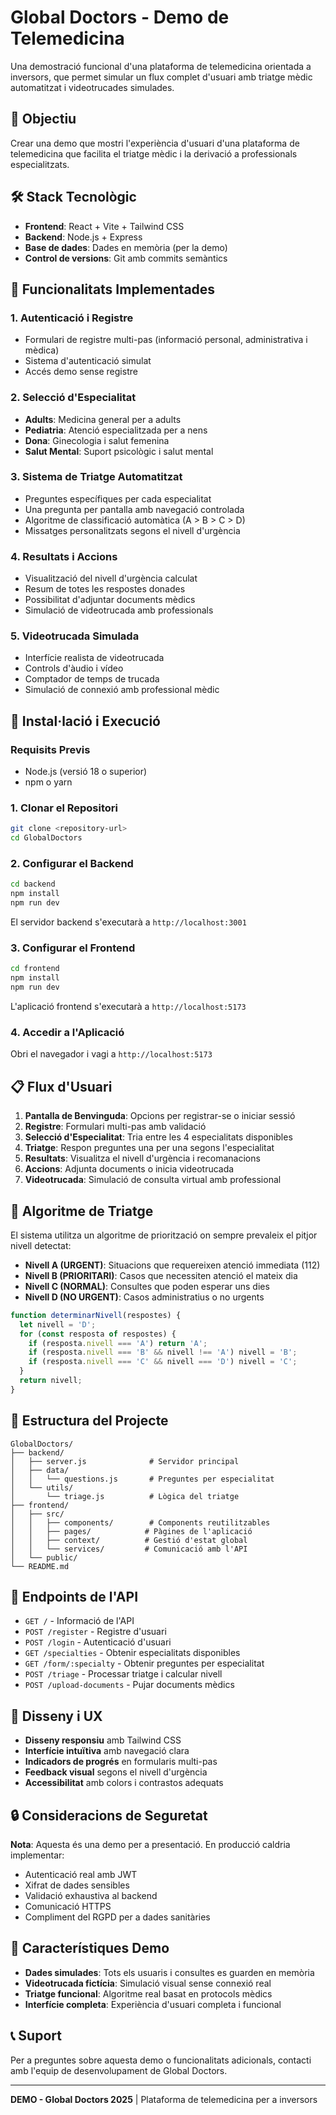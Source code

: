 # Global Doctors - Demo de Telemedicina

Una demostració funcional d'una plataforma de telemedicina orientada a inversors, que permet simular un flux complet d'usuari amb triatge mèdic automatitzat i videotrucades simulades.

## 🎯 Objectiu

Crear una demo que mostri l'experiència d'usuari d'una plataforma de telemedicina que facilita el triatge mèdic i la derivació a professionals especialitzats.

## 🛠️ Stack Tecnològic

- **Frontend**: React + Vite + Tailwind CSS
- **Backend**: Node.js + Express
- **Base de dades**: Dades en memòria (per la demo)
- **Control de versions**: Git amb commits semàntics

## 🧩 Funcionalitats Implementades

### 1. Autenticació i Registre
- Formulari de registre multi-pas (informació personal, administrativa i mèdica)
- Sistema d'autenticació simulat
- Accés demo sense registre

### 2. Selecció d'Especialitat
- **Adults**: Medicina general per a adults
- **Pediatria**: Atenció especialitzada per a nens
- **Dona**: Ginecologia i salut femenina
- **Salut Mental**: Suport psicològic i salut mental

### 3. Sistema de Triatge Automatitzat
- Preguntes específiques per cada especialitat
- Una pregunta per pantalla amb navegació controlada
- Algoritme de classificació automàtica (A > B > C > D)
- Missatges personalitzats segons el nivell d'urgència

### 4. Resultats i Accions
- Visualització del nivell d'urgència calculat
- Resum de totes les respostes donades
- Possibilitat d'adjuntar documents mèdics
- Simulació de videotrucada amb professionals

### 5. Videotrucada Simulada
- Interfície realista de videotrucada
- Controls d'àudio i vídeo
- Comptador de temps de trucada
- Simulació de connexió amb professional mèdic

## 🚀 Instal·lació i Execució

### Requisits Previs
- Node.js (versió 18 o superior)
- npm o yarn

### 1. Clonar el Repositori
```bash
git clone <repository-url>
cd GlobalDoctors
```

### 2. Configurar el Backend
```bash
cd backend
npm install
npm run dev
```
El servidor backend s'executarà a `http://localhost:3001`

### 3. Configurar el Frontend
```bash
cd frontend  
npm install
npm run dev
```
L'aplicació frontend s'executarà a `http://localhost:5173`

### 4. Accedir a l'Aplicació
Obri el navegador i vagi a `http://localhost:5173`

## 📋 Flux d'Usuari

1. **Pantalla de Benvinguda**: Opcions per registrar-se o iniciar sessió
2. **Registre**: Formulari multi-pas amb validació
3. **Selecció d'Especialitat**: Tria entre les 4 especialitats disponibles
4. **Triatge**: Respon preguntes una per una segons l'especialitat
5. **Resultats**: Visualitza el nivell d'urgència i recomanacions
6. **Accions**: Adjunta documents o inicia videotrucada
7. **Videotrucada**: Simulació de consulta virtual amb professional

## 🔧 Algoritme de Triatge

El sistema utilitza un algoritme de priorització on sempre prevaleix el pitjor nivell detectat:

- **Nivell A (URGENT)**: Situacions que requereixen atenció immediata (112)
- **Nivell B (PRIORITARI)**: Casos que necessiten atenció el mateix dia
- **Nivell C (NORMAL)**: Consultes que poden esperar uns dies
- **Nivell D (NO URGENT)**: Casos administratius o no urgents

```javascript
function determinarNivell(respostes) {
  let nivell = 'D';
  for (const resposta of respostes) {
    if (resposta.nivell === 'A') return 'A';
    if (resposta.nivell === 'B' && nivell !== 'A') nivell = 'B';
    if (resposta.nivell === 'C' && nivell === 'D') nivell = 'C';
  }
  return nivell;
}
```

## 📁 Estructura del Projecte

```
GlobalDoctors/
├── backend/
│   ├── server.js              # Servidor principal
│   ├── data/
│   │   └── questions.js       # Preguntes per especialitat
│   └── utils/
│       └── triage.js          # Lògica del triatge
├── frontend/
│   ├── src/
│   │   ├── components/        # Components reutilitzables
│   │   ├── pages/            # Pàgines de l'aplicació
│   │   ├── context/          # Gestió d'estat global
│   │   └── services/         # Comunicació amb l'API
│   └── public/
└── README.md
```

## 🔗 Endpoints de l'API

- `GET /` - Informació de l'API
- `POST /register` - Registre d'usuari
- `POST /login` - Autenticació d'usuari
- `GET /specialties` - Obtenir especialitats disponibles
- `GET /form/:specialty` - Obtenir preguntes per especialitat
- `POST /triage` - Processar triatge i calcular nivell
- `POST /upload-documents` - Pujar documents mèdics

## 🎨 Disseny i UX

- **Disseny responsiu** amb Tailwind CSS
- **Interfície intuïtiva** amb navegació clara
- **Indicadors de progrés** en formularis multi-pas
- **Feedback visual** segons el nivell d'urgència
- **Accessibilitat** amb colors i contrastos adequats

## 🔒 Consideracions de Seguretat

**Nota**: Aquesta és una demo per a presentació. En producció caldria implementar:
- Autenticació real amb JWT
- Xifrat de dades sensibles
- Validació exhaustiva al backend
- Comunicació HTTPS
- Compliment del RGPD per a dades sanitàries

## 🚦 Característiques Demo

- **Dades simulades**: Tots els usuaris i consultes es guarden en memòria
- **Videotrucada fictícia**: Simulació visual sense connexió real
- **Triatge funcional**: Algoritme real basat en protocols mèdics
- **Interfície completa**: Experiència d'usuari completa i funcional

## 📞 Suport

Per a preguntes sobre aquesta demo o funcionalitats adicionals, contacti amb l'equip de desenvolupament de Global Doctors.

---

**DEMO - Global Doctors 2025** | Plataforma de telemedicina per a inversors